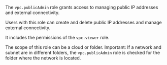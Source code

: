 The `vpc.publicAdmin` role grants access to managing public IP addresses and external connectivity.

Users with this role can create and delete public IP addresses and manage external connectivity.

It includes the permissions of the `vpc.viewer` role.

The scope of this role can be a cloud or folder. Important: If a network and subnet are in different folders, the `vpc.publicAdmin` role is checked for the folder where the network is located.